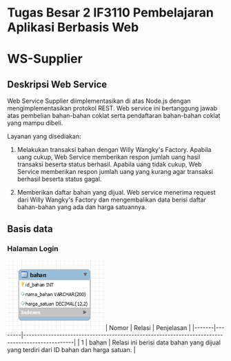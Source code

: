 # Tugas Besar 2 IF3110 Pembelajaran Aplikasi Berbasis Web
# WS-Supplier

## Deskripsi Web Service
Web Service Supplier diimplementasikan di atas Node.js dengan mengimplementasikan protokol REST. Web service ini bertanggung jawab atas pembelian bahan-bahan coklat serta pendaftaran bahan-bahan coklat yang mampu dibeli.

Layanan yang disediakan:
1. Melakukan transaksi bahan dengan Willy Wangky's Factory.
Apabila uang cukup, Web Service memberikan respon jumlah uang hasil transaksi beserta status berhasil.
Apabila uang tidak cukup, Web Service memberikan respon jumlah uang yang kurang agar transaksi berhasil beserta status gagal.

2. Memberikan daftar bahan yang dijual.
Web service menerima request dari Willy Wangky's Factory dan mengembalikan data berisi daftar bahan-bahan yang ada dan harga satuannya.


## Basis data
### Halaman Login
![](screenshot/database.png)
| Nomor | Relasi | Penjelasan                                                                                     |
|-------|--------|------------------------------------------------------------------------------------------------|
| 1     | bahan  | Relasi ini berisi data bahan yang dijual yang terdiri dari ID bahan dan harga satuan.          |